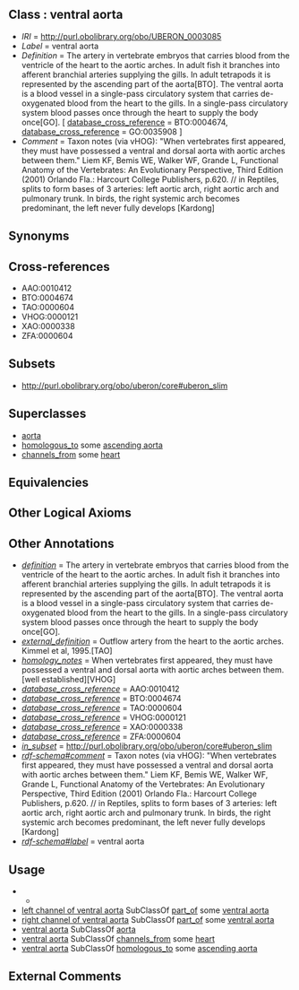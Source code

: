 
## Class : ventral aorta

 * *IRI* = http://purl.obolibrary.org/obo/UBERON_0003085
 * *Label* = ventral aorta
 * *Definition* = The artery in vertebrate embryos that carries blood from the ventricle of the heart to the aortic arches. In adult fish it branches into afferent branchial arteries supplying the gills. In adult tetrapods it is represented by the ascending part of the aorta[BTO]. The ventral aorta is a blood vessel in a single-pass circulatory system that carries de-oxygenated blood from the heart to the gills. In a single-pass circulatory system blood passes once through the heart to supply the body once[GO]. [ [database_cross_reference](../../ef/oboInOwl#hasDbXref.md) = BTO:0004674, [database_cross_reference](../../ef/oboInOwl#hasDbXref.md) = GO:0035908 ]
 * *Comment* = Taxon notes (via vHOG): "When vertebrates first appeared, they must have possessed a ventral and dorsal aorta with aortic arches between them." Liem KF, Bemis WE, Walker WF, Grande L, Functional Anatomy of the Vertebrates: An Evolutionary Perspective, Third Edition (2001) Orlando Fla.: Harcourt College Publishers, p.620. // in Reptiles, splits to form bases of 3 arteries: left aortic arch, right aortic arch and pulmonary trunk. In birds, the right systemic arch becomes predominant, the left never fully develops [Kardong]

## Synonyms


## Cross-references

 * AAO:0010412
 * BTO:0004674
 * TAO:0000604
 * VHOG:0000121
 * XAO:0000338
 * ZFA:0000604

## Subsets

 * http://purl.obolibrary.org/obo/uberon/core#uberon_slim

## Superclasses

 * [aorta](../../UBERON/47/UBERON_0000947.md)
 * [homologous_to](../../RO/58/RO_0002158.md) some [ascending aorta](../../UBERON/96/UBERON_0001496.md)
 * [channels_from](../../core#channels/om/core#channels_from.md) some [heart](../../UBERON/48/UBERON_0000948.md)

## Equivalencies


## Other Logical Axioms


## Other Annotations

 * *[definition](../../IAO/15/IAO_0000115.md)* = The artery in vertebrate embryos that carries blood from the ventricle of the heart to the aortic arches. In adult fish it branches into afferent branchial arteries supplying the gills. In adult tetrapods it is represented by the ascending part of the aorta[BTO]. The ventral aorta is a blood vessel in a single-pass circulatory system that carries de-oxygenated blood from the heart to the gills. In a single-pass circulatory system blood passes once through the heart to supply the body once[GO].
 * *[external_definition](../../UBPROP/01/UBPROP_0000001.md)* = Outflow artery from the heart to the aortic arches. Kimmel et al, 1995.[TAO]
 * *[homology_notes](../../UBPROP/03/UBPROP_0000003.md)* = When vertebrates first appeared, they must have possessed a ventral and dorsal aorta with aortic arches between them.[well established][VHOG]
 * *[database_cross_reference](../../ef/oboInOwl#hasDbXref.md)* = AAO:0010412
 * *[database_cross_reference](../../ef/oboInOwl#hasDbXref.md)* = BTO:0004674
 * *[database_cross_reference](../../ef/oboInOwl#hasDbXref.md)* = TAO:0000604
 * *[database_cross_reference](../../ef/oboInOwl#hasDbXref.md)* = VHOG:0000121
 * *[database_cross_reference](../../ef/oboInOwl#hasDbXref.md)* = XAO:0000338
 * *[database_cross_reference](../../ef/oboInOwl#hasDbXref.md)* = ZFA:0000604
 * *[in_subset](../../et/oboInOwl#inSubset.md)* = http://purl.obolibrary.org/obo/uberon/core#uberon_slim
 * *[rdf-schema#comment](../../nt/rdf-schema#comment.md)* = Taxon notes (via vHOG): "When vertebrates first appeared, they must have possessed a ventral and dorsal aorta with aortic arches between them." Liem KF, Bemis WE, Walker WF, Grande L, Functional Anatomy of the Vertebrates: An Evolutionary Perspective, Third Edition (2001) Orlando Fla.: Harcourt College Publishers, p.620. // in Reptiles, splits to form bases of 3 arteries: left aortic arch, right aortic arch and pulmonary trunk. In birds, the right systemic arch becomes predominant, the left never fully develops [Kardong]
 * *[rdf-schema#label](../../el/rdf-schema#label.md)* = ventral aorta

## Usage

 * -
 * [left channel of ventral aorta](../../UBERON/13/UBERON_3010413.md) SubClassOf [part_of](../../BFO/50/BFO_0000050.md) some [ventral aorta](../../UBERON/85/UBERON_0003085.md)
 * [right channel of ventral aorta](../../UBERON/24/UBERON_3010424.md) SubClassOf [part_of](../../BFO/50/BFO_0000050.md) some [ventral aorta](../../UBERON/85/UBERON_0003085.md)
 * [ventral aorta](../../UBERON/85/UBERON_0003085.md) SubClassOf [aorta](../../UBERON/47/UBERON_0000947.md)
 * [ventral aorta](../../UBERON/85/UBERON_0003085.md) SubClassOf [channels_from](../../core#channels/om/core#channels_from.md) some [heart](../../UBERON/48/UBERON_0000948.md)
 * [ventral aorta](../../UBERON/85/UBERON_0003085.md) SubClassOf [homologous_to](../../RO/58/RO_0002158.md) some [ascending aorta](../../UBERON/96/UBERON_0001496.md)

## External Comments

